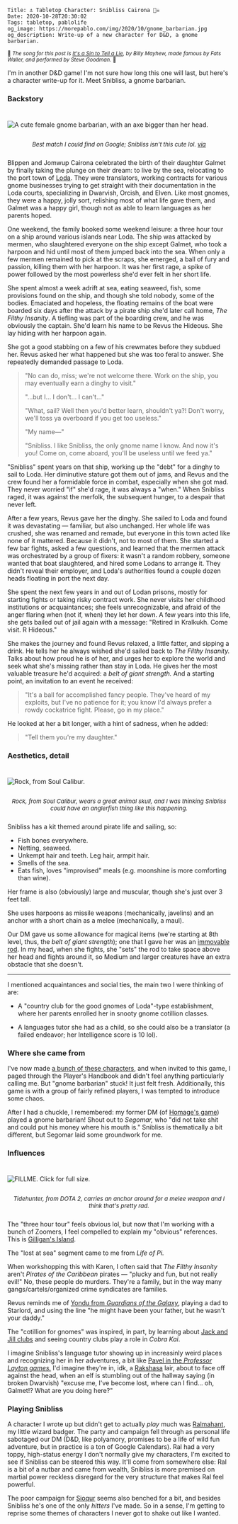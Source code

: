     Title: ⚓ Tabletop Character: Snibliss Cairona 🏴‍☠️️
    Date: 2020-10-28T20:30:02
    Tags: tabletop, pablolife
    og_image: https://morepablo.com/img/2020/10/gnome_barbarian.jpg
    og_description: Write-up of a new character for D&D, a gnome barbarian.

<small>🎵 <em>The song for this post is <a
href="https://www.youtube.com/watch?v=TVX8u4eA5QY">It's a Sin to Tell a Lie</a>,
by Billy Mayhew, made famous by Fats Waller, and performed by Steve
Goodman.</em> 🎵</small>

I'm in another D&D game! I'm not sure how long this one will last, but here's a
character write-up for it. Meet Snibliss, a gnome barbarian.

### Backstory

<div class="caption-img-block" style="margin: 25px auto">
<img src="/img/2020/10/gnome_barbarian.jpg" alt="A cute female gnome barbarian, with an axe bigger than her head." style="margin: 15px auto;" />
<p style="font-style: italic; text-align: center; font-size: small">Best match I could find on Google; Snibliss isn't this cute lol. <a href="https://www.reddit.com/r/DnD/comments/hwe81j/art_gnome_barbarian_character_art/">via</a></p>
</div>

Blippen and Jomwup Cairona celebrated the birth of their daughter Galmet by
finally taking the plunge on their dream: to live by the sea, relocating to the
port town of [Loda][4]. They were translators, working contracts for
various gnome businesses trying to get straight with their documentation in the
Loda courts, specializing in Dwarvish, Orcish, and Elven. Like most gnomes, they
were a happy, jolly sort, relishing most of what life gave them, and Galmet was
a happy girl, though not as able to learn languages as her parents hoped.

One weekend, the family booked some weekend leisure: a three hour tour on a
ship around various islands near Loda. The ship was attacked by mermen, who
slaughtered everyone on the ship except Galmet, who took a harpoon and hid until
most of them jumped back into the sea. When only a few mermen remained to pick
at the scraps, she emerged, a ball of fury and passion, killing them with her
harpoon. It was her first rage, a spike of power followed by the most powerless
she'd ever felt in her short life.

She spent almost a week adrift at sea, eating seaweed, fish, some provisions
found on the ship, and though she told nobody, some of the bodies. Emaciated and
hopeless, the floating remains of the boat were boarded six days after the
attack by a pirate ship she'd later call home, _The Filthy Insanity_. A tiefling
was part of the boarding crew, and he was obviously the captain. She'd learn his
name to be Revus the Hideous. She lay hiding with her harpoon again.

She got a good stabbing on a few of his crewmates before they subdued her.
Revus asked her what happened but she was too feral to answer. She repeatedly
demanded passage to Loda.

> "No can do, miss; we're not welcome there. Work on the ship, you may
> eventually earn a dinghy to visit."
>
> "…but I… I don't… I can't…"
>
> "What, sail? Well then you'd better learn, shouldn't ya?! Don't worry, we'll
> toss ya overboard if you get too useless."
>
> "My name—"
>
> "Snibliss. I like Snibliss, the only gnome name I know. And now it's you! Come
> on, come aboard, you'll be useless until we feed ya."

"Snibliss" spent years on that ship, working up the "debt" for a dinghy to sail
to Loda. Her diminutive stature got them out of jams, and Revus and the crew
found her a formidable force in combat, especially when she got mad. They never
worried "if" she'd rage, it was always a "when." When Snibliss raged, it was
against the merfolk, the subsequent hunger, to a despair that never left.

After a few years, Revus gave her the dinghy. She sailed to Loda and found
it was devastating — familiar, but also unchanged. Her whole life was
crushed, she was renamed and remade, but everyone in this town acted like none
of it mattered. Because it didn't, not to most of them. She started a few bar
fights, asked a few questions, and learned that the mermen attack was
orchestrated by a group of fixers: it wasn't a random robbery, someone wanted
that boat slaughtered, and hired some Lodans to arrange it. They didn't reveal
their employer, and Loda's authorities found a couple dozen heads floating in
port the next day.

She spent the next few years in and out of Lodan prisons, mostly for starting
fights or taking risky contract work. She never visits her childhood
institutions or acquaintances; she feels unrecognizable, and afraid of the anger
flaring when (not if, when) they let her down. A few years into this life, she
gets bailed out of jail again with a message: "Retired in Kralkukh. Come visit.
R Hideous."

She makes the journey and found Revus relaxed, a little fatter, and sipping a
drink. He tells her he always wished she'd sailed back to _The Filthy Insanity._
Talks about how proud he is of her, and urges her to explore the world and seek
what she's missing rather than stay in Loda. He gives her the most valuable
treasure he'd acquired: a _belt of giant strength._ And a starting point, an
invitation to an event he received:

> "It's a ball for accomplished fancy people. They've heard of my exploits, but
> I've no patience for it; you know I'd always prefer a rowdy cockatrice fight.
> Please, go in my place."

He looked at her a bit longer, with a hint of sadness, when he added:

> "Tell them you're my daughter."

### Aesthetics, detail

<div class="caption-img-block" style="margin: 25px auto">
<img src="/img/2020/10/rock.jpg" alt="Rock, from Soul Calibur." style="margin: 15px auto;" />
<p style="font-style: italic; text-align: center; font-size: small">Rock, from Soul Calibur, wears a great animal skull, and I was thinking Snibliss could have an anglerfish thing like this happening.</p>
</div>

Snibliss has a kit themed around pirate life and sailing, so:

- Fish bones everywhere.
- Netting, seaweed.
- Unkempt hair and teeth. Leg hair, armpit hair.
- Smells of the sea.
- Eats fish, loves "improvised" meals (e.g. moonshine is more comforting than wine).

Her frame is also (obviously) large and muscular, though she's just over 3 feet
tall.

She uses harpoons as missile weapons (mechanically, javelins) and an anchor with
a short chain as a melee (mechanically, a maul).

Our DM gave us some allowance for magical items (we're starting at 8th level,
thus, the _belt of giant strength_); one that I gave her was an [immovable
rod][9]. In my head, when she fights, she "sets" the rod to take space above her
head and fights around it, so Medium and larger creatures have an extra obstacle
that she doesn't.

---

I mentioned acquaintances and social ties, the main two I were thinking of are:

- A "country club for the good gnomes of Loda"-type establishment, where her
  parents enrolled her in snooty gnome cotillion classes.

- A languages tutor she had as a child, so she could also be a translator (a
  failed endeavor; her Intelligence score is 10 lol).

### Where she came from

I've now made [a bunch of these characters][3], and when invited to this game, I
paged through the Player's Handbook and didn't feel anything particularly
calling me. But "gnome barbarian" stuck! It just felt fresh. Additionally, this
game is with a group of fairly refined players, I was tempted to introduce some
chaos.

After I had a chuckle, I remembered: my former DM (of [Homage's game][2]) played
a gnome barbarian! Shout out to _Segomar,_ who "did not take shit and could
put his money where his mouth is." Snibliss is thematically a bit different, but
Segomar laid some groundwork for me.

### Influences

<div class="caption-img-block" style="margin: 25px auto">
<img src="/img/2020/10/tidehunter.png" alt="FILLME. Click for full size." style="margin: 15px auto;" />
<p style="font-style: italic; text-align: center; font-size: small">Tidehunter, from DOTA 2, carries an anchor around for a melee weapon and I think that's pretty rad.</p>
</div>

The "three hour tour" feels obvious lol, but now that I'm working with a bunch
of Zoomers, I feel compelled to explain my "obvious" references. This is
[Gilligan's Island][5].

The "lost at sea" segment came to me from _Life of Pi._

When workshopping this with Karen, I often said that _The Filthy Insanity_ aren't
_Pirates of the Caribbean_ pirates — "plucky and fun, but not really evil!" No,
these people do murders. They're a family, but in the way many
gangs/cartels/organized crime syndicates are families.

Revus reminds me of [Yondu from _Guardians of the Galaxy_][1], playing a dad to
Starlord, and using the line "he might have been your father, but he wasn't your
daddy."

The "cotillion for gnomes" was inspired, in part, by learning about [Jack and
Jill clubs][6] and seeing country clubs play a role in _Cobra Kai_.

I imagine Snibliss's language tutor showing up in increasinly weird places and
recognizing her in her adventures, a bit like [Pavel in the _Professor Layton
games._][7] I'd imagine they're in, idk, a [Rakshasa][10] lair, about to face off
against the head, when an elf is stumbling out of the hallway saying
(in broken Dwarvish) "excuse me, I've become lost, where can I find… oh,
Galmet!?  What are you doing here?"

### Playing Snibliss

A character I wrote up but didn't get to actually _play_ much was
[Ralmahant][8], my little wizard badger. The party and campaign fell through as
personal life sabotaged our DM (D&D, like polyamory, promises to be a
life of wild fun adventure, but in practice is a ton of Google Calendars).
Ral had a very toppy, high-status energy I don't normally give my characters,
I'm excited to see if Snibliss can be steered this way. It'll come from
somewhere else: Ral is a bit of a nutbar and came from wealth, Snibliss is more
premised on martial power reckless disregard for the very structure that makes
Ral feel powerful.

The poor campaign for [Sioqur][11] seems also benched for a bit, and besides
Snibliss he's one of the only _hitters_ I've made. So in a sense, I'm getting to
reprise some themes of characters I never got to shake out like I wanted.

   [1]: https://en.wikipedia.org/wiki/Yondu
   [2]: /2018/04/tabletop-character-homage.html
   [3]: /tags/tabletop.html
   [4]: /2019/10/eidamesh.html
   [5]: https://www.youtube.com/watch?v=Q8jhb5NnADM
   [6]: https://www.nytimes.com/1998/07/19/style/feeling-isolated-at-the-top-seeking-roots.html
   [7]: https://layton.fandom.com/wiki/Pavel
   [8]: /2019/04/tabletop-character-ralmahant.html
   [9]: https://roll20.net/compendium/dnd5e/Immovable%20Rod#content
   [10]: https://forgottenrealms.fandom.com/wiki/Rakshasa
   [11]: /2020/05/tabletop-character-sioqur.html
